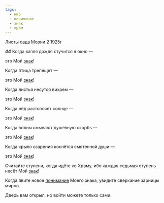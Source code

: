 ```yaml
---
tags:
  - мир
  - понимание
  - знак
  - храм
---
```


[Листы сада Мории 2 1925г](https://127.0.0.1:4002/agni/1925)

___44___
Когда капля дождя стучится в окно —    

это Мой [знак](../../../tags/#знак)!   

Когда птица трепещет —   

это Мой [знак](../../../tags/#знак)!   

Когда листья несутся вихрем —   

это Мой [знак](../../../tags/#знак)!   

Когда лёд растопляет солнце —   

это Мой [знак](../../../tags/#знак)!   

Когда волны смывают душевную скорбь —   

это Мой [знак](../../../tags/#знак)!   

Когда крыло озарения коснётся смятенной души —   

это Мой [знак](../../../tags/#знак)!   

Считайте ступени, когда идёте ко Храму, ибо каждая седьмая ступень несёт Мой [знак](../../../tags/#знак)!   

Когда явите новое [понимание](../../../tags/#понимание) Моего знака, увидите сверкание зарницы миров.   

Дверь вам открыл, но войти можете только сами.   

